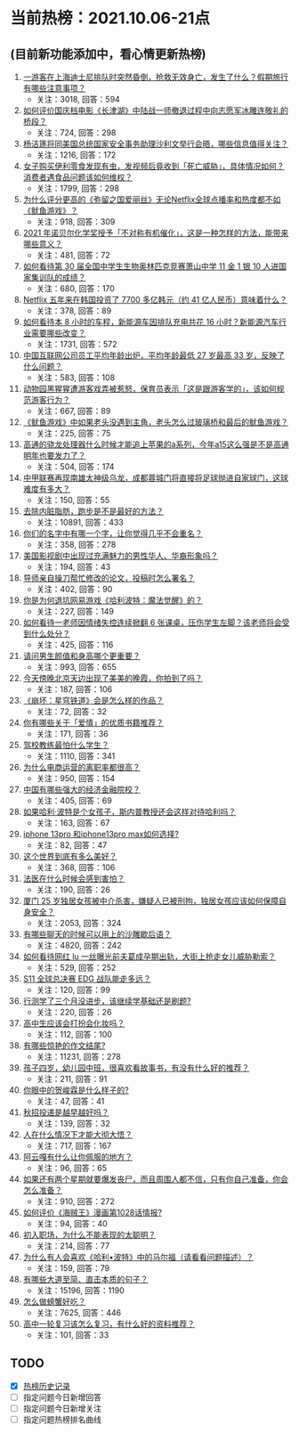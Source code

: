# 当前热榜：2021.10.06-21点
## (目前新功能添加中，看心情更新热榜)
1. [一游客在上海迪士尼排队时突然昏倒，抢救无效身亡，发生了什么？假期旅行有哪些注意事项？](https://www.zhihu.com/question/490816875)
    * 关注：3018, 回答：594
2. [如何评价国庆档电影《长津湖》中陆战一师撤退过程中向志愿军冰雕连敬礼的桥段？](https://www.zhihu.com/question/490506104)
    * 关注：724, 回答：298
3. [杨洁篪将同美国总统国家安全事务助理沙利文举行会晤，哪些信息值得关注？](https://www.zhihu.com/question/490818201)
    * 关注：1216, 回答：172
4. [女子购买伊利零食发现有虫，发视频后竟收到「死亡威胁」，具体情况如何？消费者遇食品问题该如何维权？](https://www.zhihu.com/question/490817072)
    * 关注：1799, 回答：298
5. [为什么评分更高的《弥留之国爱丽丝》无论Netflix全球点播率和热度都不如《鱿鱼游戏》？](https://www.zhihu.com/question/489547519)
    * 关注：918, 回答：309
6. [2021 年诺贝尔化学奖授予「不对称有机催化」，这是一种怎样的方法，能带来哪些意义？](https://www.zhihu.com/question/490882165)
    * 关注：481, 回答：72
7. [如何看待第 30 届全国中学生生物奥林匹克竞赛萧山中学 11 金 1 银 10 人进国家集训队的成绩？](https://www.zhihu.com/question/490698366)
    * 关注：680, 回答：170
8. [Netflix 五年来在韩国投资了 7700 多亿韩元（约 41 亿人民币）意味着什么？](https://www.zhihu.com/question/489919262)
    * 关注：378, 回答：89
9. [如何看待本 8 小时的车程，新能源车因排队充电共花 16 小时？新能源汽车行业需要哪些改变？](https://www.zhihu.com/question/490668989)
    * 关注：1731, 回答：572
10. [中国互联网公司员工平均年龄出炉，平均年龄最低 27 岁最高 33 岁，反映了什么问题？](https://www.zhihu.com/question/490839986)
    * 关注：583, 回答：108
11. [动物园黑猩猩遭游客戏弄被惹怒，保育员表示「这是跟游客学的」，该如何规范游客行为？](https://www.zhihu.com/question/490534169)
    * 关注：667, 回答：89
12. [《鱿鱼游戏》中如果老头没遇到主角，老头怎么过玻璃桥和最后的鱿鱼游戏？](https://www.zhihu.com/question/489662099)
    * 关注：225, 回答：75
13. [高通的骁龙处理器什么时候才能追上苹果的a系列，今年a15这么强是不是高通明年也要发力了？](https://www.zhihu.com/question/488600218)
    * 关注：504, 回答：174
14. [中甲联赛再现南雄太神级乌龙，成都蓉城门将直接将足球抛进自家球门，这球难度有多大？](https://www.zhihu.com/question/490768292)
    * 关注：150, 回答：55
15. [去除内脏脂肪，跑步是不是最好的方法？](https://www.zhihu.com/question/427095682)
    * 关注：10891, 回答：433
16. [你们的名字中有哪一个字，让你觉得几乎不会重名？](https://www.zhihu.com/question/394908564)
    * 关注：358, 回答：278
17. [美国影视剧中出现过充满魅力的男性华人、华裔形象吗？](https://www.zhihu.com/question/486092829)
    * 关注：194, 回答：43
18. [导师亲自操刀帮忙修改的论文，投稿时怎么署名？](https://www.zhihu.com/question/490072301)
    * 关注：402, 回答：90
19. [你是为何退坑网易游戏《哈利波特：魔法觉醒》的？](https://www.zhihu.com/question/487128720)
    * 关注：227, 回答：149
20. [如何看待一老师因情绪失控连续掀翻 6 张课桌，压伤学生左脚？该老师将会受到什么处分？](https://www.zhihu.com/question/490837719)
    * 关注：425, 回答：116
21. [请问男生颜值和身高哪个更重要？](https://www.zhihu.com/question/477976718)
    * 关注：993, 回答：655
22. [今天傍晚北京天边出现了美美的晚霞，你拍到了吗？](https://www.zhihu.com/question/490899016)
    * 关注：187, 回答：106
23. [《崩坏：星穹铁道》会是怎么样的作品？](https://www.zhihu.com/question/477067440)
    * 关注：72, 回答：32
24. [你有哪些关于「爱情」的优质书籍推荐？](https://www.zhihu.com/question/488210360)
    * 关注：171, 回答：36
25. [驾校教练最怕什么学生？](https://www.zhihu.com/question/453063198)
    * 关注：1110, 回答：341
26. [为什么电商运营的离职率都很高？](https://www.zhihu.com/question/456735741)
    * 关注：950, 回答：154
27. [中国有哪些强大的经济金融院校？](https://www.zhihu.com/question/482063766)
    * 关注：405, 回答：69
28. [如果哈利·波特是个女孩子，斯内普教授还会这样对待哈利吗？](https://www.zhihu.com/question/489623219)
    * 关注：163, 回答：67
29. [iphone 13pro 和iphone13pro max如何选择?](https://www.zhihu.com/question/489626251)
    * 关注：82, 回答：47
30. [这个世界到底有多么美好？](https://www.zhihu.com/question/317298419)
    * 关注：368, 回答：106
31. [法医在什么时候会感到害怕？](https://www.zhihu.com/question/385085946)
    * 关注：190, 回答：26
32. [厦门 25 岁独居女孩被中介杀害，嫌疑人已被刑拘，独居女孩应该如何保障自身安全？](https://www.zhihu.com/question/490734182)
    * 关注：2053, 回答：324
33. [有哪些聊天的时候可以用上的沙雕歇后语？](https://www.zhihu.com/question/483196057)
    * 关注：4820, 回答：242
34. [如何看待网红 lu 一丝曝光前夫葛成孕期出轨，大街上抢走女儿威胁勒索？](https://www.zhihu.com/question/490493063)
    * 关注：529, 回答：252
35. [S11 全球总决赛 EDG 战队能走多远？](https://www.zhihu.com/question/483470032)
    * 关注：120, 回答：99
36. [行测学了三个月没进步，该继续学基础还是刷题?](https://www.zhihu.com/question/484880574)
    * 关注：220, 回答：26
37. [高中生应该会打扮会化妆吗？](https://www.zhihu.com/question/490230990)
    * 关注：112, 回答：100
38. [有哪些惊艳的作文结尾?](https://www.zhihu.com/question/369181074)
    * 关注：11231, 回答：278
39. [孩子四岁，幼儿园中班，很喜欢看故事书，有没有什么好的推荐？](https://www.zhihu.com/question/485259024)
    * 关注：211, 回答：91
40. [你眼中的贺峻霖是什么样子的?](https://www.zhihu.com/question/490532698)
    * 关注：47, 回答：41
41. [秋招投递是越早越好吗？](https://www.zhihu.com/question/479728321)
    * 关注：139, 回答：32
42. [人在什么情况下才能大彻大悟？](https://www.zhihu.com/question/474123071)
    * 关注：717, 回答：167
43. [阿云嘎有什么让你佩服的地方？](https://www.zhihu.com/question/490761137)
    * 关注：96, 回答：65
44. [如果还有两个星期就要爆发丧尸，而且周围人都不信，只有你自己准备，你会怎么准备？](https://www.zhihu.com/question/408293580)
    * 关注：910, 回答：272
45. [如何评价《海贼王》漫画第1028话情报?](https://www.zhihu.com/question/490086608)
    * 关注：94, 回答：40
46. [初入职场，为什么不能表现的太聪明？](https://www.zhihu.com/question/484971506)
    * 关注：214, 回答：77
47. [为什么有人会喜欢《哈利•波特》中的马尔福（请看看问题描述）？](https://www.zhihu.com/question/488981950)
    * 关注：159, 回答：79
48. [有哪些大道至简、直击本质的句子？](https://www.zhihu.com/question/466361764)
    * 关注：15196, 回答：1190
49. [怎么做螃蟹好吃？](https://www.zhihu.com/question/25105910)
    * 关注：7625, 回答：446
50. [高中一轮复习该怎么复习，有什么好的资料推荐？](https://www.zhihu.com/question/461947819)
    * 关注：101, 回答：33
## TODO
* [x] [热榜历史记录](hot_history/AllHot.md)
* [ ] 指定问题今日新增回答
* [ ] 指定问题今日新增关注
* [ ] 指定问题热榜排名曲线
